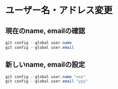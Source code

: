 # ユーザー名・アドレス変更

## 現在のname, emailの確認

```powershell
git config --global user.name
git config --global user.email 
```

## 新しいname, emailの設定

```powershell
git config --global user.name "xxx"
git config --global user.email "yyy"
```
